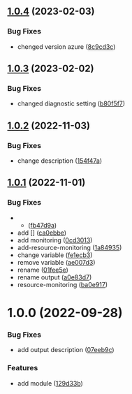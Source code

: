 ## [1.0.4](https://github.com/data-platform-hq/terraform-azurerm-data-factory/compare/v1.0.3...v1.0.4) (2023-02-03)


### Bug Fixes

* chenged version azure ([8c9cd3c](https://github.com/data-platform-hq/terraform-azurerm-data-factory/commit/8c9cd3cb00d5b407ffafe3f6c7fcc0f60e8a958e))

## [1.0.3](https://github.com/data-platform-hq/terraform-azurerm-data-factory/compare/v1.0.2...v1.0.3) (2023-02-02)


### Bug Fixes

* changed diagnostic setting ([b80f5f7](https://github.com/data-platform-hq/terraform-azurerm-data-factory/commit/b80f5f7b9d5abb01d7c825a7c377d33d7ccf6085))

## [1.0.2](https://github.com/data-platform-hq/terraform-azurerm-data-factory/compare/v1.0.1...v1.0.2) (2022-11-03)


### Bug Fixes

* change description ([154f47a](https://github.com/data-platform-hq/terraform-azurerm-data-factory/commit/154f47a2263d9f1611d8e27b444fe74f18d0ac9c))

## [1.0.1](https://github.com/data-platform-hq/terraform-azurerm-data-factory/compare/v1.0.0...v1.0.1) (2022-11-01)


### Bug Fixes

* + ([fb47d9a](https://github.com/data-platform-hq/terraform-azurerm-data-factory/commit/fb47d9aa2dac11f547d155149d726e9a7dd2860f))
* add [] ([ca0ebbe](https://github.com/data-platform-hq/terraform-azurerm-data-factory/commit/ca0ebbe440cc705db72689e9ea77634ec635292f))
* add monitoring ([0cd3013](https://github.com/data-platform-hq/terraform-azurerm-data-factory/commit/0cd3013a3f74b0aeca2e5497d9f3adad097aae80))
* add-resource-monitoring ([1a84935](https://github.com/data-platform-hq/terraform-azurerm-data-factory/commit/1a849353b5466b45dd6430d69634cd3ed6431d01))
* change variable ([fe1ecb3](https://github.com/data-platform-hq/terraform-azurerm-data-factory/commit/fe1ecb32a3d59e2c1120ba0caaa59642e418df6d))
* remove variable ([ae007d3](https://github.com/data-platform-hq/terraform-azurerm-data-factory/commit/ae007d323aa0e694bca12afcc425cd6166ad7545))
* rename ([01fee5e](https://github.com/data-platform-hq/terraform-azurerm-data-factory/commit/01fee5e81a19f88f18efdc2cf226b87bd77f1c38))
* rename output ([a0e83d7](https://github.com/data-platform-hq/terraform-azurerm-data-factory/commit/a0e83d78c4778f30db277f2f1af661fc9c7ca156))
* resource-monitoring ([ba0e917](https://github.com/data-platform-hq/terraform-azurerm-data-factory/commit/ba0e9178dee6a0730b2456ad400e1e0abc9460fd))

# 1.0.0 (2022-09-28)


### Bug Fixes

* add output description ([07eeb9c](https://github.com/data-platform-hq/terraform-azurerm-data-factory/commit/07eeb9cec37549ac90fc86014b2c4b885f6289b3))


### Features

* add module ([129d33b](https://github.com/data-platform-hq/terraform-azurerm-data-factory/commit/129d33b235f791810f4373dd2527c82a3dc3946b))
